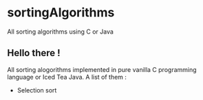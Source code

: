 # sortingAlgorithms
All sorting algorithms using C or Java

## Hello there !
All sorting alogorithms implemented in pure vanilla C programming language or Iced Tea Java. 
A list of them :

* Selection sort
